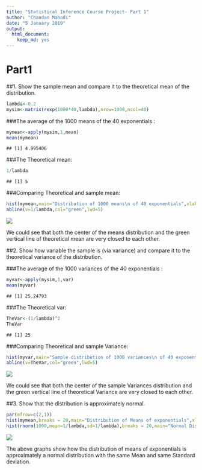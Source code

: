 ```yaml
---
title: "Statistical Inference Course Project- Part 1"
author: "Chandan Mahodi"
date: "5 January 2019"
output:
  html_document: 
    keep_md: yes
---
```




# Part1
##1. Show the sample mean and compare it to the theoretical mean of the distribution.


```r
lambda<-0.2
mysim<-matrix(rexp(1000*40,lambda),nrow=1000,ncol=40)
```

###The average of the 1000 means of the 40 exponentials :

```r
mymean<-apply(mysim,1,mean)
mean(mymean)
```

```
## [1] 4.995406
```

###The Theoretical mean:

```r
1/lambda
```

```
## [1] 5
```
###Comparing Theoretical and sample mean:

```r
hist(mymean,main="Distribution of 1000 means\n of 40 exponentials",xlab="Means",ylab="Frequency Of Means",breaks = 20)
abline(v=1/lambda,col="green",lwd=5)
```

![](Statistical_Inference_Project_files/figure-html/Hisotgram_comparison_mean-1.png)<!-- -->

We could see that both the center of the means distribution and the green vertical line of theoretical mean
are very closed to each other.

##2. Show how variable the sample is (via variance) and compare it to the theoretical variance of the distribution.

###The average of the 1000 variances of the 40 exponentials :

```r
myvar<-apply(mysim,1,var)
mean(myvar)
```

```
## [1] 25.24793
```

###The Theoretical var:

```r
TheVar<-(1/lambda)^2
TheVar
```

```
## [1] 25
```
###Comparing Theoretical and sample Variance:

```r
hist(myvar,main="Sample distribution of 1000 variances\n of 40 exponentials",xlab="Variances",ylab="Frequency Of Variances",breaks = 20)
abline(v=TheVar,col="green",lwd=5)
```

![](Statistical_Inference_Project_files/figure-html/Hisotgram_comparison_var-1.png)<!-- -->

We could see that both the center of the sample Variances distribution and the green vertical line of theoretical Variance are very closed to each other.

##3. Show that the distribution is approximately normal.


```r
par(mfrow=c(2,1))
hist(mymean,breaks = 20,main="Distribution of Means of exponentials",xlab="Means",ylab="Frequency")
hist(rnorm(1000,mean=1/lambda,sd=1/lambda),breaks = 20,main="Normal Distribution",xlab="Normal Variables",ylab="Frequency")
```

![](Statistical_Inference_Project_files/figure-html/Normal_Distribution_Proof-1.png)<!-- -->

The above graphs show how the distribution of means of exponentials is approximately a normal distribution with the same Mean and same Standard deviation.


